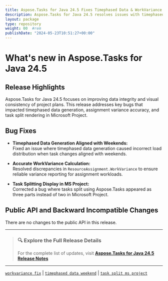 ```yaml
---
title: Aspose.Tasks for Java 24.5 Fixes Timephased Data & WorkVariance
description: Aspose.Tasks for Java 24.5 resolves issues with timephased data generation, WorkVariance accuracy, and MS Project task split visuals
layout: package
type: repository
weight: 00	#rem
publishDate: "2024-05-23T10:51:27+00:00"
---
```


# What's new in Aspose.Tasks for Java 24.5

## Release Highlights

Aspose.Tasks for Java 24.5 focuses on improving data integrity and visual consistency of project plans. This release addresses key bugs that impacted timephased data generation, assignment variance accuracy, and task split rendering in Microsoft Project.

## Bug Fixes

- **Timephased Data Generation Aligned with Weekends:**  
  Fixed an issue where timephased data generation caused incorrect load distribution when task changes aligned with weekends.

- **Accurate WorkVariance Calculation:**  
  Resolved discrepancies in `ResourceAssignment.WorkVariance` to ensure reliable variance reporting for assignment workloads.

- **Task Splitting Display in MS Project:**  
  Corrected a bug where tasks split using Aspose.Tasks appeared as three parts instead of two in Microsoft Project.

## Public API and Backward Incompatible Changes

There are no changes to the public API in this release.

---

> ### 🔍 Explore the Full Release Details  
>
> For the complete list of updates, visit **[Aspose.Tasks for Java 24.5 Release Notes](https://releases.aspose.com/tasks/java/release-notes/2024/aspose-tasks-for-java-24-5-release-notes/)**

---

[`workvariance fix`](https://search.aspose.com/q/workvariance-fix.html) | [`timephased data weekend`](https://search.aspose.com/q/timephased-data-weekend.html) | [`task split ms project`](https://search.aspose.com/q/task-split-ms-project.html)

